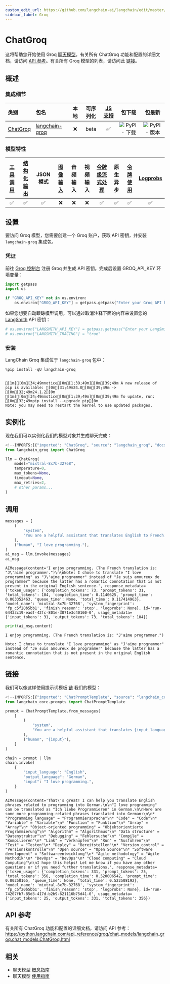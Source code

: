 ```yaml
---
custom_edit_url: https://github.com/langchain-ai/langchain/edit/master/docs/docs/integrations/chat/groq.ipynb
sidebar_label: Groq
---
```

# ChatGroq

这将帮助您开始使用 Groq [聊天模型](../../concepts.mdx#chat-models)。有关所有 ChatGroq 功能和配置的详细文档，请访问 [API 参考](https://python.langchain.com/api_reference/groq/chat_models/langchain_groq.chat_models.ChatGroq.html)。有关所有 Groq 模型的列表，请访问此 [链接](https://console.groq.com/docs/models)。

## 概述
### 集成细节

| 类别 | 包名 | 本地 | 可序列化 | [JS 支持](https://js.langchain.com/docs/integrations/chat/groq) | 包下载 | 包最新 |
| :--- | :--- | :---: | :---: |  :---: | :---: | :---: |
| [ChatGroq](https://python.langchain.com/api_reference/groq/chat_models/langchain_groq.chat_models.ChatGroq.html) | [langchain-groq](https://python.langchain.com/api_reference/groq/index.html) | ❌ | beta | ✅ | ![PyPI - 下载](https://img.shields.io/pypi/dm/langchain-groq?style=flat-square&label=%20) | ![PyPI - 版本](https://img.shields.io/pypi/v/langchain-groq?style=flat-square&label=%20) |

### 模型特性
| [工具调用](../../how_to/tool_calling.md) | [结构化输出](../../how_to/structured_output.md) | JSON 模式 | [图像输入](../../how_to/multimodal_inputs.md) | 音频输入 | 视频输入 | [令牌级流式处理](../../how_to/chat_streaming.md) | 原生异步 | [令牌使用](../../how_to/chat_token_usage_tracking.md) | [Logprobs](../../how_to/logprobs.md) |
| :---: | :---: | :---: | :---: |  :---: | :---: | :---: | :---: | :---: | :---: |
| ✅ | ✅ | ✅ | ❌ | ❌ | ❌ | ✅ | ✅ | ✅ | ✅ |

## 设置

要访问 Groq 模型，您需要创建一个 Groq 账户，获取 API 密钥，并安装 `langchain-groq` 集成包。

### 凭证

前往 [Groq 控制台](https://console.groq.com/keys) 注册 Groq 并生成 API 密钥。完成后设置 GROQ_API_KEY 环境变量：


```python
import getpass
import os

if "GROQ_API_KEY" not in os.environ:
    os.environ["GROQ_API_KEY"] = getpass.getpass("Enter your Groq API key: ")
```

如果您想要自动跟踪模型调用，可以通过取消注释下面的内容来设置您的 [LangSmith](https://docs.smith.langchain.com/) API 密钥：


```python
# os.environ["LANGSMITH_API_KEY"] = getpass.getpass("Enter your LangSmith API key: ")
# os.environ["LANGSMITH_TRACING"] = "true"
```

### 安装

LangChain Groq 集成位于 `langchain-groq` 包中：


```python
%pip install -qU langchain-groq
```
```output

[1m[[0m[34;49mnotice[0m[1;39;49m][0m[39;49m A new release of pip is available: [0m[31;49m24.0[0m[39;49m -> [0m[32;49m24.1.2[0m
[1m[[0m[34;49mnotice[0m[1;39;49m][0m[39;49m To update, run: [0m[32;49mpip install --upgrade pip[0m
Note: you may need to restart the kernel to use updated packages.
```
## 实例化

现在我们可以实例化我们的模型对象并生成聊天完成：


```python
<!--IMPORTS:[{"imported": "ChatGroq", "source": "langchain_groq", "docs": "https://python.langchain.com/api_reference/groq/chat_models/langchain_groq.chat_models.ChatGroq.html", "title": "ChatGroq"}]-->
from langchain_groq import ChatGroq

llm = ChatGroq(
    model="mixtral-8x7b-32768",
    temperature=0,
    max_tokens=None,
    timeout=None,
    max_retries=2,
    # other params...
)
```

## 调用


```python
messages = [
    (
        "system",
        "You are a helpful assistant that translates English to French. Translate the user sentence.",
    ),
    ("human", "I love programming."),
]
ai_msg = llm.invoke(messages)
ai_msg
```



```output
AIMessage(content='I enjoy programming. (The French translation is: "J\'aime programmer.")\n\nNote: I chose to translate "I love programming" as "J\'aime programmer" instead of "Je suis amoureux de programmer" because the latter has a romantic connotation that is not present in the original English sentence.', response_metadata={'token_usage': {'completion_tokens': 73, 'prompt_tokens': 31, 'total_tokens': 104, 'completion_time': 0.1140625, 'prompt_time': 0.003352463, 'queue_time': None, 'total_time': 0.117414963}, 'model_name': 'mixtral-8x7b-32768', 'system_fingerprint': 'fp_c5f20b5bb1', 'finish_reason': 'stop', 'logprobs': None}, id='run-64433c19-eadf-42fc-801e-3071e3c40160-0', usage_metadata={'input_tokens': 31, 'output_tokens': 73, 'total_tokens': 104})
```



```python
print(ai_msg.content)
```
```output
I enjoy programming. (The French translation is: "J'aime programmer.")

Note: I chose to translate "I love programming" as "J'aime programmer" instead of "Je suis amoureux de programmer" because the latter has a romantic connotation that is not present in the original English sentence.
```
## 链接

我们可以像这样使用提示词模板 [链](../../how_to/sequence.md) 我们的模型：


```python
<!--IMPORTS:[{"imported": "ChatPromptTemplate", "source": "langchain_core.prompts", "docs": "https://python.langchain.com/api_reference/core/prompts/langchain_core.prompts.chat.ChatPromptTemplate.html", "title": "ChatGroq"}]-->
from langchain_core.prompts import ChatPromptTemplate

prompt = ChatPromptTemplate.from_messages(
    [
        (
            "system",
            "You are a helpful assistant that translates {input_language} to {output_language}.",
        ),
        ("human", "{input}"),
    ]
)

chain = prompt | llm
chain.invoke(
    {
        "input_language": "English",
        "output_language": "German",
        "input": "I love programming.",
    }
)
```



```output
AIMessage(content='That\'s great! I can help you translate English phrases related to programming into German.\n\n"I love programming" can be translated as "Ich liebe Programmieren" in German.\n\nHere are some more programming-related phrases translated into German:\n\n* "Programming language" = "Programmiersprache"\n* "Code" = "Code"\n* "Variable" = "Variable"\n* "Function" = "Funktion"\n* "Array" = "Array"\n* "Object-oriented programming" = "Objektorientierte Programmierung"\n* "Algorithm" = "Algorithmus"\n* "Data structure" = "Datenstruktur"\n* "Debugging" = "Fehlersuche"\n* "Compile" = "Kompilieren"\n* "Link" = "Verknüpfen"\n* "Run" = "Ausführen"\n* "Test" = "Testen"\n* "Deploy" = "Bereitstellen"\n* "Version control" = "Versionskontrolle"\n* "Open source" = "Open Source"\n* "Software development" = "Softwareentwicklung"\n* "Agile methodology" = "Agile Methodik"\n* "DevOps" = "DevOps"\n* "Cloud computing" = "Cloud Computing"\n\nI hope this helps! Let me know if you have any other questions or if you need further translations.', response_metadata={'token_usage': {'completion_tokens': 331, 'prompt_tokens': 25, 'total_tokens': 356, 'completion_time': 0.520006542, 'prompt_time': 0.00250165, 'queue_time': None, 'total_time': 0.522508192}, 'model_name': 'mixtral-8x7b-32768', 'system_fingerprint': 'fp_c5f20b5bb1', 'finish_reason': 'stop', 'logprobs': None}, id='run-74207fb7-85d3-417d-b2b9-621116b75d41-0', usage_metadata={'input_tokens': 25, 'output_tokens': 331, 'total_tokens': 356})
```


## API 参考

有关所有 ChatGroq 功能和配置的详细文档，请访问 API 参考：https://python.langchain.com/api_reference/groq/chat_models/langchain_groq.chat_models.ChatGroq.html


## 相关

- 聊天模型 [概念指南](/docs/concepts/#chat-models)
- 聊天模型 [使用指南](/docs/how_to/#chat-models)
